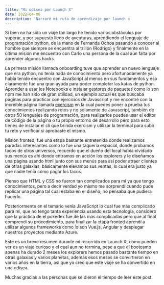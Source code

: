 ```yaml
---
title: "Mi odisea por Launch X"
date: 2022-04-06
description: 'Narraré mi ruta de aprendizaje por launch x
---
```




Si bien no ha sido un viaje tan largo he tenido varios obstáculos por superar, y por supuesto lleno de aventuras, aprendiendo el lenguaje de programación python, de la mano de Fernanda Ochoa pasando a conocer al hombre que siempre se encuentra al trillón (Rodrigo) y finalmente en la última misión me encuentro con Carlo una persona de la cual aún falta por aprender algunos hacks. 


La primera misión llamada onboarding tuve que aprender un nuevo lenguaje que era python, no tenía nada de conocimiento pero afortunadamente ya había tenido encuentro con JavaScript al menos en sus fundamentos y eso claramente fue una gran ayuda para poder completar las katas de python. Aprender a usar los Notebooks e instalar gestores de paquetes como lo son npm me han sido de gran utilidad, un ejemplo actual es que buscaba páginas para practicar con ejercicios de Javascript y me encontré con la increíble página llamada [exercism](https://exercism.org/) en la cual puedes poner a prueba tus conocimientos realizando retos y no solamente de Javascript, también de otros 50 lenguajes de programación, para realizarlos puedes usar el editor de código de la página o tu propio entorno de desarrollo pero para esto tienes de instalar el cli que brinda exercism y utilizar la terminal para subir tu reto y verificar si aprobaste el mismo.



Misión fronted, fue una etapa bastante entretenida donde realizamos paradas interesantes como lo fue una taquería espacial, donde probamos tacos de otros universos, recuerdo que el dueño del local había olvidado sus menús es ahí donde entramos en acción los explorers y le diseñamos una página usando html junto con sus menús para así poder atraer clientes de otras galaxias, básicamente elevamos sus ventas, lo cual era justo ya que nadie tenía cómo pagar los tacos.



Pienso que HTML y CSS no fueron tan complicados para mí ya que tengo conocimientos, pero a decir verdad yo mismo me sorprendí cuando pude replicar una página tal cual estaba en el diseño, no pensaba que pudiera hacerlo.



Posteriormente en el temario venía JavaScript lo cual fue más complicado para mí, que no tengo tanta experiencia usando esta tecnología, considero que la práctica de el pokedex fue de las más complicadas pero que al final comprendí su procedimiento, para finalizar la etapa fronted aprendí a utilizar algunos frameworks como lo son Vue.js, Angular y desplegar nuestros proyectos mediante Azure.



Este es un breve resumen durante mi recorrido en Launch X, como pueden ver es un viaje curioso y el cual aun no termina, pese a que el bootcamp  apenas ha durado 2 meses los explorers hemos pasado bastante tiempo en otras galaxias y varios planetas, además esos meses se convirtieron en varios años en la tierra, así que yo creo que este viaje se ha convertido en una odisea.

Muchas gracias a las personas que se dieron el tiempo de leer este post.
